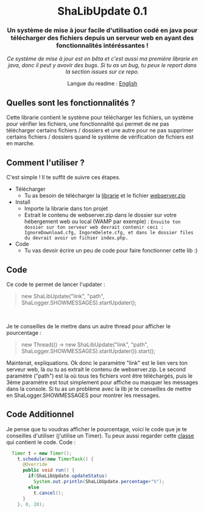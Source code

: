 <div align="center">
  <h1>ShaLibUpdate 0.1</h1>

### Un système de mise à jour facile d'utilisation codé en java pour télécharger des fichiers depuis un serveur web en ayant des fonctionnalités intéréssantes !
_Ce système de mise à jour est en bêta et c'est aussi ma première librarie en java, donc il peut y avovir des bugs. Si tu as un bug, tu peux le report dans la section issues sur ce repo._

Langue du readme : <a href="https://github.com/Shawiizz/ShaLibUpdate/blob/master/README.md">English</a>
</div>


**Quelles sont les fonctionnalités ?**
------
Cette librarie contient le système pour télécharger les fichiers, un système pour vérifier les fichiers, une fonctionnalité qui permet de ne pas télécharger certains fichiers / dossiers et une autre pour ne pas supprimer certains fichiers / dossiers quand le système de vérification de fichiers est en marche.


**Comment l'utiliser ?**
------
C'est simple ! Il te suffit de suivre ces étapes.
* Télécharger
  * Tu as besoin de télécharger la [librarie](https://github.com/Shawiizz/ShaLibUpdate/blob/master/ShaLibUpdate-0.1.jar) et le fichier [webserver.zip](https://github.com/Shawiizz/ShaLibUpdate/blob/master/Webserver.zip)
* Install
  * Importe la librarie dans ton projet
  * Extrait le contenu de webserver.zip dans le dossier sur votre hébergement web ou local (WAMP par exemple) :
  `Ensuite ton dossier sur ton serveur web devrait contenir ceci : IgnoreDownload.cfg, IngoreDelete.cfg, et dans le dossier files du devrait avoir un fichier index.php.`
* Code
  * Tu vas devoir écrire un peu de code pour faire fonctionner cette lib :)

**Code**
------
Ce code te permet de lancer l'updater :
> new ShaLibUpdate("link", "path", ShaLogger.SHOWMESSAGES).startUpdater();
<br>

Je te conseilles de le mettre dans un autre thread pour afficher le pourcentage :
> new Thread(() -> new ShaLibUpdate("link", "path", ShaLogger.SHOWMESSAGES).startUpdater()).start();

Maintenat, expliquations. Ok donc le paramètre "link" est le lien vers ton serveur web, là ou tu as extrait le contenu de webserver.zip. Le second paramètre ("path") est la où tous tes fichiers vont être téléchargés, puis le 3ème paramètre est tout simplement pour affiche ou masquer les messages dans la console. Si tu as un problème avec la lib je te conseilles de mettre en ShaLogger.SHOWMESSAGES pour montrer les messages.

**Code Additionnel**
------
Je pense que tu voudras afficher le pourcentage, voici le code que je te conseilles d'utiliser (j'utilise un Timer). Tu peux aussi regarder cette [classe](https://github.com/Shawiizz/ShaLibUpdate/blob/master/src/TestUpdate.java) qui contient le code. Code :
```java
  Timer t = new Timer();
    t.schedule(new TimerTask() {
      @Override
      public void run() {
        if(ShaLibUpdate.updateStatus)
          System.out.println(ShaLibUpdate.percentage+"%");
        else
          t.cancel();
      }
    }, 0, 20);
```
